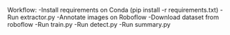 Workflow:
-Install requirements on Conda (pip install -r requirements.txt)
-Run extractor.py
-Annotate images on Roboflow
-Download dataset from roboflow
-Run train.py
-Run detect.py
-Run summary.py